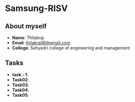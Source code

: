 # Samsung-RISV

## About myself
- **Name**: Thilakraj
- **Email**: thilakrajt6@gmail.com
- **College**: Sahyadri college of engineering and management

## Tasks
- **task - 1**:
- **Task02**:
- **Task03**:
- **Task04**:
- **Task05**: 
